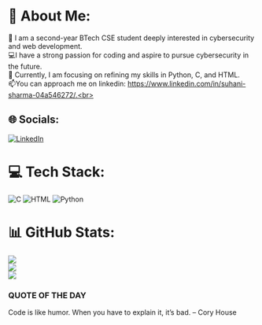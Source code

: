 # 💫 About Me:
🌱 I am a second-year BTech CSE student deeply interested in cybersecurity and web development.<br>💻I have a strong passion for coding and aspire to pursue cybersecurity in the future.<br>👀 Currently, I am focusing on refining my skills in Python, C, and HTML.<br>📫You can approach me on linkedin: https://www.linkedin.com/in/suhani-sharma-04a546272/.<br>


## 🌐 Socials:
[![LinkedIn](https://img.shields.io/badge/LinkedIn-%230077B5.svg?logo=linkedin&logoColor=white)](https://www.linkedin.com/in/suhani-sharma-04a546272/)

# 💻 Tech Stack:
![C](https://img.shields.io/badge/c-%2300599C.svg?style=for-the-badge&logo=c&logoColor=white) ![HTML](https://img.shields.io/badge/html-%23E34F26.svg?style=for-the-badge&logo=html5&logoColor=white) ![Python](https://img.shields.io/badge/python-3670A0?style=for-the-badge&logo=python&logoColor=ffdd54) 
# 📊 GitHub Stats:
![](https://github-readme-stats.vercel.app/api?username=SuhaniSharma1309&theme=radical&hide_border=false&include_all_commits=false&count_private=true)<br/>
![](https://github-readme-streak-stats.herokuapp.com/?user=SuhaniSharma1309&theme=radical&hide_border=false)<br/>
![](https://github-readme-stats.vercel.app/api/top-langs/?username=SuhaniSharma1309&theme=radical&hide_border=false&include_all_commits=false&count_private=true&layout=compact)

### QUOTE OF THE DAY
Code is like humor. When you have to explain it, it’s bad. – Cory House



